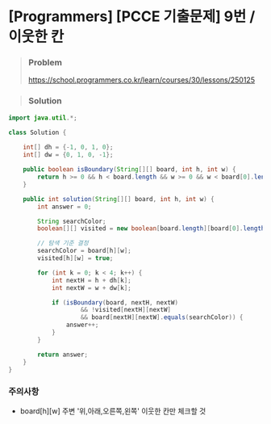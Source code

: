 # [Programmers] [PCCE 기출문제] 9번 / 이웃한 칸



> ### Problem
>
> https://school.programmers.co.kr/learn/courses/30/lessons/250125

> ### Solution

```java
import java.util.*;

class Solution {
    
    int[] dh = {-1, 0, 1, 0};
    int[] dw = {0, 1, 0, -1};

    public boolean isBoundary(String[][] board, int h, int w) {
        return h >= 0 && h < board.length && w >= 0 && w < board[0].length;
    }

    public int solution(String[][] board, int h, int w) {
        int answer = 0;

        String searchColor;
        boolean[][] visited = new boolean[board.length][board[0].length];

        // 탐색 기준 결정
        searchColor = board[h][w];
        visited[h][w] = true;

        for (int k = 0; k < 4; k++) {
            int nextH = h + dh[k];
            int nextW = w + dw[k];

            if (isBoundary(board, nextH, nextW)
                    && !visited[nextH][nextW]
                    && board[nextH][nextW].equals(searchColor)) {
                answer++;
            }
        }

        return answer;
    }
}
```

### 주의사항
- board[h][w] 주변 '위,아래,오른쪽,왼쪽' 이웃한 칸만 체크할 것 
